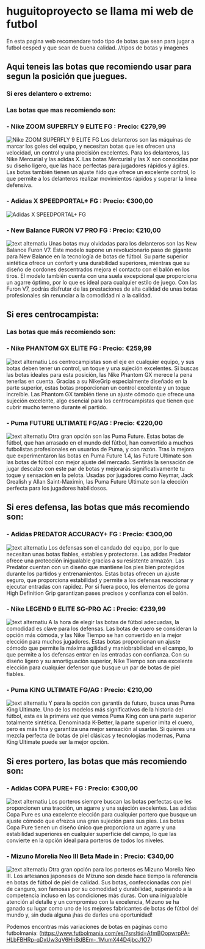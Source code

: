 # huguitoproyecto se llama mi web de futbol

En esta pagina web recomendare todo tipo de botas que sean para jugar a futbol cesped y que sean de buena calidad.
//tipos de botas y imagenes
## Aqui teneis las botas que recomiendo usar para segun la posición que juegues.


### Si eres delantero o extremo:

### Las botas que mas recomiendo son:
### - Nike ZOOM SUPERFLY 9 ELITE FG : Precio: €279,99
![Nike ZOOM SUPERFLY 9 ELITE FG](https://i1.t4s.cz/galleries/3/584373.jpg)
Los delanteros son las máquinas de marcar los goles del equipo, y necesitan botas que les ofrecen una velocidad, un control y una precisión excelentes. Para los delanteros, las Nike Mercurial y las adidas X. Las botas Mercurial y las X son conocidas por su diseño ligero, que las hace perfectas para jugadores rápidos y ágiles. Las botas también tienen un ajuste ñido que ofrece un excelente control, lo que permite a los delanteros realizar movimientos rápidos y superar la línea defensiva.

### - Adidas X SPEEDPORTAL+ FG : Precio: €300,00
![Adidas X SPEEDPORTAL+ FG](https://i1.t4s.cz/galleries/3/584378.jpg)



### - New Balance FURON V7 PRO FG : Precio: €210,00
![text alternatiu](https://i1.t4s.cz/galleries/3/584370.jpg)
Unas botas muy olvidadas para los delanteros son las New Balance Furon V7. Este modelo supone un revolucionario paso de gigante para New Balance en la tecnología de botas de fútbol. Su parte superior sintética ofrece un confort y una durabilidad superiores, mientras que su diseño de cordones descentrados mejora el contacto con el balón en los tiros. El modelo también cuenta con una suela excepcional que proporciona un agarre óptimo, por lo que es ideal para cualquier estilo de juego. Con las Furon V7, podrás disfrutar de las prestaciones de alta calidad de unas botas profesionales sin renunciar a la comodidad ni a la calidad.



## Si eres centrocampista: 


### Las botas que más recomiendo son:
### - Nike PHANTOM GX ELITE FG : Precio: €259,99
![text alternatiu](https://i1.t4s.cz/galleries/3/584375.jpg)
Los centrocampistas son el eje en cualquier equipo, y sus botas deben tener un control, un toque y una sujeción excelentes. Si buscas las botas ideales para esta posición, las Nike Phantom GX merece la pena tenerlas en cuenta. Gracias a su NikeGrip especialmente diseñado en la parte superior, estas botas proporcionan un control excelente y un toque increíble. Las Phantom GX también tiene un ajuste cómodo que ofrece una sujeción excelente, algo esencial para los centrocampistas que tienen que cubrir mucho terreno durante el partido.


### - Puma FUTURE ULTIMATE FG/AG : Precio: €220,00
![text alternatiu](https://i1.t4s.cz/galleries/3/584371.jpg)
Otra gran opción son las Puma Future. Estas botas de fútbol, que han arrasado en el mundo del fútbol, han convertido a muchos futbolistas profesionales en usuarios de Puma, y con razón. Tras la mejora que experimentaron las botas en Puma Future 1.4, las Future Ultimate son las botas de fútbol con mejor ajuste del mercado. Sentirás la sensación de jugar descalzo con este par de botas y mejorarás significativamente tu toque y sensación en la pelota. Usadas por jugadores como Neymar, Jack Grealish y Allan Saint-Maximin, las Puma Future Ultimate son la elección perfecta para los jugadores habilidosos.

## Si eres defensa, las botas que más recomiendo son:
### - Adidas PREDATOR ACCURACY+ FG : Precio: €300,00 
![text alternatiu](https://i1.t4s.cz/galleries/3/584376.jpg)
Los defensas son el candado del equipo, por lo que necesitan unas botas fiables, estables y protectoras. Las adidas Predator ofrece una protección inigualable gracias a su resistente armazón. Las Predator cuentan con un diseño que mantiene los pies bien protegidos durante los partidos y entrenamientos. Estas botas ofrecen un ajuste seguro, que proporciona estabilidad y permite a los defensas reaccionar y ejecutar entradas con rapidez. Por si fuera poco, los elementos de goma High Definition Grip garantizan pases precisos y confianza con el balón.

### - Nike LEGEND 9 ELITE SG-PRO AC : Precio: €239,99
![text alternatiu](https://i1.t4s.cz/galleries/3/584377.jpg)
A la hora de elegir las botas de fútbol adecuadas, la comodidad es clave para los defensas. Las botas de cuero se consideran la opción más cómoda, y las Nike Tiempo se han convertido en la mejor elección para muchos jugadores. Estas botas proporcionan un ajuste cómodo que permite la máxima agilidad y maniobrabilidad en el campo, lo que permite a los defensas entrar en las entradas con confianza. Con su diseño ligero y su amortiguación superior, Nike Tiempo son una excelente elección para cualquier defensor que busque un par de botas de piel fiables.

### - Puma KING ULTIMATE FG/AG : Precio: €210,00 
![text alternatiu](https://i1.t4s.cz/galleries/3/584372.jpg)
Y para la opción con garantía de futuro, busca unas Puma King Ultimate. Uno de los modelos más significativos de la historia del fútbol, esta es la primera vez que vemos Puma King con una parte superior totalmente sintética. Denominada K-Better, la parte superior imita el cuero, pero es más fina y garantiza una mejor sensación al usarlas. Si quieres una mezcla perfecta de botas de piel clásicas y tecnologías modernas, Puma King Ultimate puede ser la mejor opción.


## Si eres portero, las botas que más recomiendo son:


### - Adidas COPA PURE+ FG : Precio: €300,00
![text alternatiu](https://i1.t4s.cz/galleries/3/584369.jpg)
Los porteros siempre buscan las botas perfectas que les proporcionen una tracción, un agarre y una sujeción excelentes. Las adidas Copa Pure es una excelente elección para cualquier portero que busque un ajuste cómodo que ofrezca una gran sujeción para sus pies. Las botas Copa Pure tienen un diseño único que proporciona un agarre y una estabilidad superiores en cualquier superficie del campo, lo que las convierte en la opción ideal para porteros de todos los niveles.
### -  Mizuno Morelia Neo III Beta Made in : Precio: €340,00
![text alternatiu](https://i1.t4s.cz/galleries/3/584374.jpg)
Otra gran opción para los porteros es Mizuno Morelia Neo III. Los artesanos japoneses de Mizuno son desde hace tiempo la referencia en botas de fútbol de piel de calidad. Sus botas, confeccionadas con piel de canguro, son famosas por su comodidad y durabilidad, superando a la competencia incluso en las condiciones más duras. Con una inigualable atención al detalle y un compromiso con la excelencia, Mizuno se ha ganado su lugar como uno de los mejores fabricantes de botas de fútbol del mundo y, sin duda alguna ¡has de darles una oportunidad!

Podemos encontras más variaciones de botas en páginas como futbolmania: (https://www.futbolmania.com/es/?srsltid=AfmBOopwrpPA-HLbFBHRp-qDxUw3qV6HhBdBEm-_1MumX44D4jbcJ1O7) 
